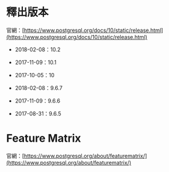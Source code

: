 # 釋出版本

官網：[https://www.postgresql.org/docs/10/static/release.html](https://www.postgresql.org/docs/10/static/release.html)

* 2018-02-08：10.2
* 2017-11-09：10.1
* 2017-10-05：10

* 2018-02-08：9.6.7
* 2017-11-09：9.6.6
* 2017-08-31：9.6.5

# Feature Matrix

官網：[https://www.postgresql.org/about/featurematrix/](https://www.postgresql.org/about/featurematrix/)

